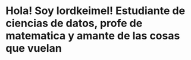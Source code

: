 # Hola! Soy lordkeimel! Estudiante de ciencias de datos, profe de matematica y amante de las cosas que vuelan

